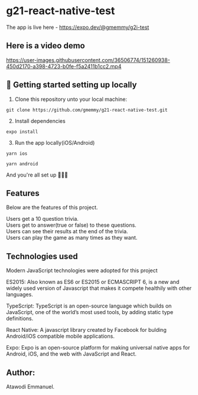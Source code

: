 # g21-react-native-test

The app is live here - https://expo.dev/@gmemmy/g2i-test

## Here is a video demo
https://user-images.githubusercontent.com/36506774/151260938-450d2170-a398-4723-b0fe-f5a2411b1cc2.mp4

## 📖 Getting started setting up locally

1. Clone this repository unto your local machine:
```
git clone https://github.com/gmemmy/g21-react-native-test.git
```
2. Install dependencies
```
expo install
```
3. Run the app locally(iOS/Android)

```
yarn ios
```
```
yarn android
```
And you're all set up 🎉🎉🎉

## Features
Below are the features of this project.

Users get a 10 question trivia.<br/>
Users get to answer(true or false) to these questions.<br/>
Users can see their results at the end of the trivia.<br/>
Users can play the game as many times as they want.<br/>

## Technologies used

Modern JavaScript technologies were adopted for this project

ES2015: Also known as ES6 or ES2015 or ECMASCRIPT 6, is a new and widely used version of Javascript
that makes it compete healthily with other languages.

TypeScript: TypeScript is an open-source language which builds on JavaScript, one of the world’s most used tools, by adding static type definitions.

React Native: A javascript library created by Facebook for bulding Android/iOS compatible mobile applications.

Expo: Expo is an open-source platform for making universal native apps for Android, iOS, and the web with JavaScript and React.

## Author:
Atawodi Emmanuel.

